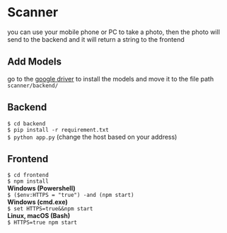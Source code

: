 # Scanner
you can use your mobile phone or PC to take a photo, then the photo will send to the backend and it will return a string to the frontend
## Add Models
go to the [google driver](https://drive.google.com/drive/folders/1J2g8viWP9A3dokd7MuZAFtRqJ1JCA67y?usp=sharing) to install the models and move it to the file path `scanner/backend/`
## Backend
`$ cd backend`  
`$ pip install -r requirement.txt`  
`$ python app.py` (change the host based on your address)

## Frontend
`$ cd frontend`  
`$ npm install`  
**Windows (Powershell)**  
`$ ($env:HTTPS = "true") -and (npm start)`  
**Windows (cmd.exe)**  
`$ set HTTPS=true&&npm start`  
**Linux, macOS (Bash)**  
`$ HTTPS=true npm start`

